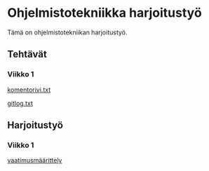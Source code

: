 <h1>Ohjelmistotekniikka harjoitustyö </h1>
Tämä on ohjelmistotekniikan harjoitustyö.

<h2>Tehtävät</h2>
  <h3>Viikko 1</h3>

[komentorivi.txt](https://github.com/shlevanto/menuplanner/tree/master/laskarit/viikko1/komentorivi.txt)

[gitlog.txt](https://github.com/shlevanto/menuplanner/tree/master/laskarit/viikko1/komentorivi.txt)

<h2>Harjoitustyö</h2>
 <h3>Viikko 1</h3>

[vaatimusmäärittely](https://github.com/shlevanto/menuplannner/tree/master/dokumentaatio/vaatimusmaarittely.txt)
